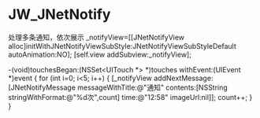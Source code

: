 # JW_JNetNotify
处理多条通知，依次展示
_notifyView=[[JNetNotifyView alloc]initWithJNetNotifyViewSubStyle:JNetNotifyViewSubStyleDefault autoAnimation:NO];
[self.view addSubview:_notifyView];

-(void)touchesBegan:(NSSet<UITouch *> *)touches withEvent:(UIEvent *)event
{
for (int i=0; i<5; i++) {
[_notifyView addNextMessage:[JNetNotifyMessage messageWithTitle:@"通知" contents:[NSString stringWithFormat:@"%d次",count] time:@"12:58" imageUrl:nil]];
count++;
}
}
